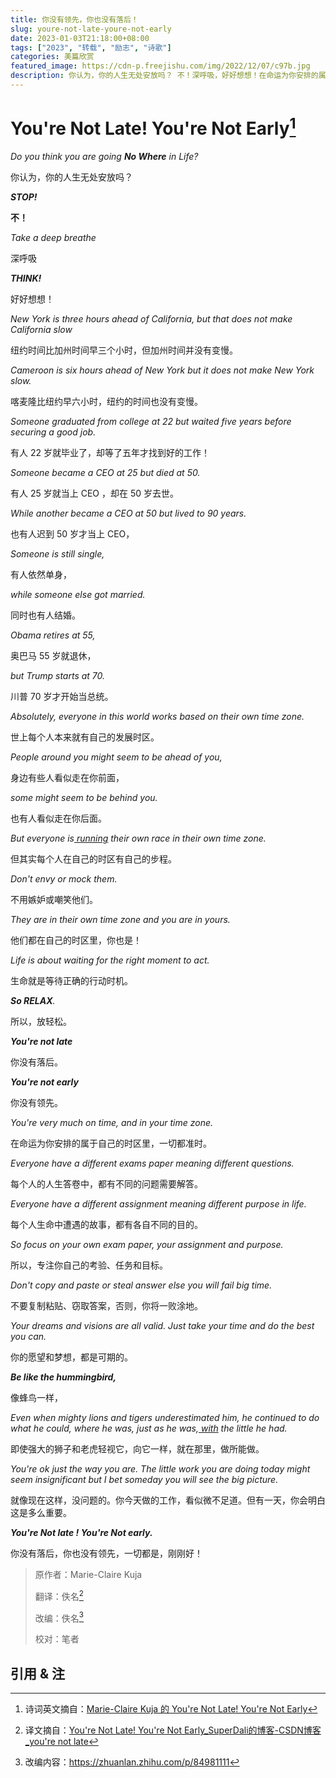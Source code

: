 ```yaml
---
title: 你没有领先，你也没有落后！
slug: youre-not-late-youre-not-early
date: 2023-01-03T21:18:00+08:00
tags: ["2023", "转载", "励志", "诗歌"]
categories: 美篇欣赏
featured_image: https://cdn-p.freejishu.com/img/2022/12/07/c97b.jpg
description: 你认为，你的人生无处安放吗？ 不！深呼吸，好好想想！在命运为你安排的属于自己的时区里，一切都准时。你没有落后，你也没有领先，一切都是，刚刚好！
---
```


# You're Not Late! You're Not Early[^1]



*Do you think you are going **No Where** in Life?*

你认为，你的人生无处安放吗？ 



***STOP!***

**不！**



*Take a deep breathe*

深呼吸



***THINK!***

好好想想！



*New York is three hours ahead of California, but that does not make California slow*

纽约时间比加州时间早三个小时，但加州时间并没有变慢。



*Cameroon is six hours ahead of New York but it does not make New York slow.*

喀麦隆比纽约早六小时，纽约的时间也没有变慢。 



*Someone graduated from college at 22 but waited five years before securing a good job.*

有人 22 岁就毕业了，却等了五年才找到好的工作！



*Someone became a CEO at 25 but died at 50.*

有人 25 岁就当上 CEO ，却在 50 岁去世。



*While another became a CEO at 50 but lived to 90 years.*

也有人迟到 50 岁才当上 CEO，



*Someone is still single,*

有人依然单身，



*while someone else got married.*

同时也有人结婚。



*Obama retires at 55,* 

奥巴马 55 岁就退休， 



*but Trump starts at 70.*

川普 70 岁才开始当总统。 



*Absolutely, everyone in this world works based on their own time zone.*

世上每个人本来就有自己的发展时区。



*People around you might seem to be ahead of you,*

身边有些人看似走在你前面，



*some might seem to be behind you.*

也有人看似走在你后面。



*But everyone is[ running](https://www.worldpulse.org/story/youre-not-late-youre-not-early-17817#76479155) their own race in their own time zone.*

但其实每个人在自己的时区有自己的步程。



*Don't envy or mock them.*

不用嫉妒或嘲笑他们。



*They are in their own time zone and you are in yours.*

他们都在自己的时区里，你也是！



*Life is about waiting for the right moment to act.*

生命就是等待正确的行动时机。



***So RELAX**.*

所以，放轻松。



***You're not late***

你没有落后。



***You're not early***

你没有领先。



*You're very much on time, and in your time zone.*

在命运为你安排的属于自己的时区里，一切都准时。



*Everyone have a different exams paper meaning different questions.*

每个人的人生答卷中，都有不同的问题需要解答。



*Everyone have a different assignment meaning different purpose in life.*

每个人生命中遭遇的故事，都有各自不同的目的。



*So focus on your own exam paper, your assignment and purpose.*

所以，专注你自己的考验、任务和目标。



*Don't copy and paste or steal answer else you will fail big time.*

不要复制粘贴、窃取答案，否则，你将一败涂地。



*Your dreams and visions are all valid. Just take your time and do the best you can.*

你的愿望和梦想，都是可期的。



***Be like the hummingbird,***

像蜂鸟一样，



*Even when mighty lions and tigers underestimated  him, he continued to do what he could, where he was, just as he was,[ with](https://www.worldpulse.org/story/youre-not-late-youre-not-early-17817#62914744) the little he had.*

即使强大的狮子和老虎轻视它，向它一样，就在那里，做所能做。



*You're ok just the way you are. The little work you are doing today might seem  insignificant but I bet someday you will see the big picture.*

就像现在这样，没问题的。你今天做的工作，看似微不足道。但有一天，你会明白这是多么重要。



***You're Not late ! You're Not early.***

你没有落后，你也没有领先，一切都是，刚刚好！



> 原作者：Marie-Claire Kuja
>
> 翻译：佚名[^2]
>
> 改编：佚名[^3]
>
> 校对：笔者

## 引用 & 注

[^1]: 诗词英文摘自：[Marie-Claire Kuja 的 You're Not Late! You're Not Early](https://www.worldpulse.org/story/youre-not-late-youre-not-early-17817)
[^2]: 译文摘自：[You're Not Late! You're Not Early_SuperDali的博客-CSDN博客_you're not late](https://blog.csdn.net/qq_25333681/article/details/79945860)

[^3]: 改编内容：<https://zhuanlan.zhihu.com/p/84981111>